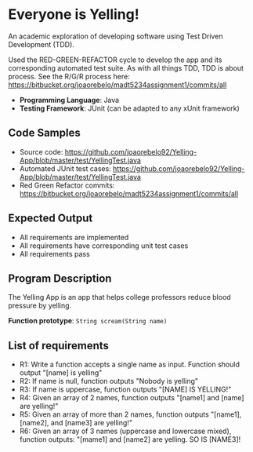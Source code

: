 # Everyone is Yelling!

An academic exploration of developing software using Test Driven Development (TDD). 

Used the RED-GREEN-REFACTOR cycle to develop the app and its corresponding automated test suite. As with all things TDD, TDD is about process. See the R/G/R process here: https://bitbucket.org/joaorebelo/madt5234assignment1/commits/all

* **Programming Language**: Java
* **Testing Framework**: JUnit (can be adapted to any xUnit framework)

## Code Samples

* Source code: https://github.com/joaorebelo92/Yelling-App/blob/master/test/YellingTest.java
* Automated JUnit test cases: https://github.com/joaorebelo92/Yelling-App/blob/master/test/YellingTest.java
* Red Green Refactor commits: https://bitbucket.org/joaorebelo/madt5234assignment1/commits/all

## Expected Output

* All requirements are implemented
* All requirements have corresponding unit test cases
* All requirements pass

## Program Description

The Yelling App is an app that helps college professors reduce blood pressure by yelling.

**Function prototype**: `String scream(String name)`

## List of requirements

* R1: Write a function accepts a single name as input.  Function should output "[name] is yelling"
* R2: If name is null, function outputs "Nobody is yelling"
* R3: If name is uppercase, function outputs "[NAME] IS YELLING!"
* R4: Given an array of 2 names, function outputs "[name1] and [name] are yelling!"
* R5: Given an array of more than 2 names, function outputs "[name1], [name2], and [name3] are yelling!"
* R6: Given an array of 3 names (uppercase and lowercase mixed), function outputs: "[mame1] and [name2] are yelling. SO IS [NAME3]!




